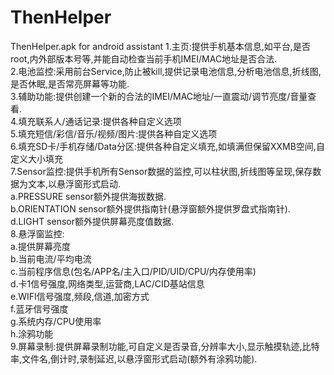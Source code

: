 # ThenHelper
ThenHelper.apk for android assistant
1.主页:提供手机基本信息,如平台,是否root,内外部版本号等,并能自动检查当前手机IMEI/MAC地址是否合法.<br>
2.电池监控:采用前台Service,防止被kill,提供记录电池信息,分析电池信息,折线图,是否休眠,是否常亮屏幕等功能.<br>
3.辅助功能:提供创建一个新的合法的IMEI/MAC地址/一直震动/调节亮度/音量查看.<br>
4.填充联系人/通话记录:提供各种自定义选项<br>
5.填充短信/彩信/音乐/视频/图片:提供各种自定义选项<br>
6.填充SD卡/手机存储/Data分区:提供各种自定义填充,如填满但保留XXMB空间,自定义大小填充<br>
7.Sensor监控:提供手机所有Sensor数据的监控,可以柱状图,折线图等呈现,保存数据为文本,以悬浮窗形式启动.<br>
 a.PRESSURE sensor额外提供海拔数据.<br>
 b.ORIENTATION sensor额外提供指南针(悬浮窗额外提供罗盘式指南针).<br>
 d.LIGHT sensor额外提供屏幕亮度值数据.<br>
8.悬浮窗监控: <br>
 a.提供屏幕亮度<br>
 b.当前电流/平均电流<br>
 c.当前程序信息(包名/APP名/主入口/PID/UID/CPU/内存使用率)<br>
 d.卡1信号强度,网络类型,运营商,LAC/CID基站信息<br>
 e.WIFI信号强度,频段,信道,加密方式<br>
 f.蓝牙信号强度<br>
 g.系统内存/CPU使用率<br>
 h.涂鸦功能<br>
9.屏幕录制:提供屏幕录制功能,可自定义是否录音,分辨率大小,显示触摸轨迹,比特率,文件名,倒计时,录制延迟,以悬浮窗形式启动(额外有涂鸦功能).<br>
